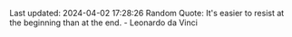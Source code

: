 Last updated: 2024-04-02 17:28:26
Random Quote: It's easier to resist at the beginning than at the end. - Leonardo da Vinci